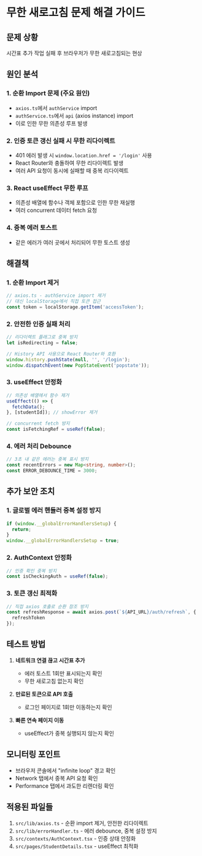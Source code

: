 # 무한 새로고침 문제 해결 가이드

## 문제 상황
시간표 추가 작업 실패 후 브라우저가 무한 새로고침되는 현상

## 원인 분석

### 1. **순환 Import 문제** (주요 원인)
- `axios.ts`에서 `authService` import
- `authService.ts`에서 `api` (axios instance) import
- 이로 인한 무한 의존성 루프 발생

### 2. **인증 토큰 갱신 실패 시 무한 리다이렉트**
- 401 에러 발생 시 `window.location.href = '/login'` 사용
- React Router와 충돌하여 무한 리다이렉트 발생
- 여러 API 요청이 동시에 실패할 때 중복 리다이렉트

### 3. **React useEffect 무한 루프**
- 의존성 배열에 함수나 객체 포함으로 인한 무한 재실행
- 여러 concurrent 데이터 fetch 요청

### 4. **중복 에러 토스트**
- 같은 에러가 여러 곳에서 처리되어 무한 토스트 생성

## 해결책

### 1. **순환 Import 제거**
```typescript
// axios.ts - authService import 제거
// 대신 localStorage에서 직접 토큰 접근
const token = localStorage.getItem('accessToken');
```

### 2. **안전한 인증 실패 처리**
```typescript
// 리다이렉트 플래그로 중복 방지
let isRedirecting = false;

// History API 사용으로 React Router와 호환
window.history.pushState(null, '', '/login');
window.dispatchEvent(new PopStateEvent('popstate'));
```

### 3. **useEffect 안정화**
```typescript
// 의존성 배열에서 함수 제거
useEffect(() => {
  fetchData();
}, [studentId]); // showError 제거

// concurrent fetch 방지
const isFetchingRef = useRef(false);
```

### 4. **에러 처리 Debounce**
```typescript
// 3초 내 같은 에러는 중복 표시 방지
const recentErrors = new Map<string, number>();
const ERROR_DEBOUNCE_TIME = 3000;
```

## 추가 보안 조치

### 1. **글로벌 에러 핸들러 중복 설정 방지**
```typescript
if (window.__globalErrorHandlersSetup) {
  return;
}
window.__globalErrorHandlersSetup = true;
```

### 2. **AuthContext 안정화**
```typescript
// 인증 확인 중복 방지
const isCheckingAuth = useRef(false);
```

### 3. **토큰 갱신 최적화**
```typescript
// 직접 axios 호출로 순환 참조 방지
const refreshResponse = await axios.post(`${API_URL}/auth/refresh`, {
  refreshToken
});
```

## 테스트 방법

1. **네트워크 연결 끊고 시간표 추가**
   - 에러 토스트 1회만 표시되는지 확인
   - 무한 새로고침 없는지 확인

2. **만료된 토큰으로 API 호출**
   - 로그인 페이지로 1회만 이동하는지 확인

3. **빠른 연속 페이지 이동**
   - useEffect가 중복 실행되지 않는지 확인

## 모니터링 포인트

- 브라우저 콘솔에서 "infinite loop" 경고 확인
- Network 탭에서 중복 API 요청 확인  
- Performance 탭에서 과도한 리렌더링 확인

## 적용된 파일들

1. `src/lib/axios.ts` - 순환 import 제거, 안전한 리다이렉트
2. `src/lib/errorHandler.ts` - 에러 debounce, 중복 설정 방지
3. `src/contexts/AuthContext.tsx` - 인증 상태 안정화
4. `src/pages/StudentDetails.tsx` - useEffect 최적화 